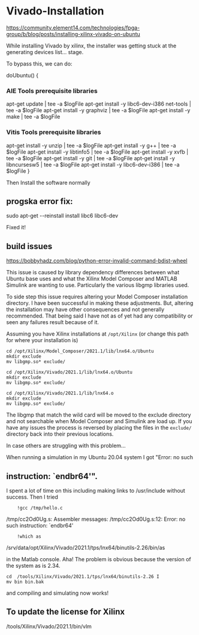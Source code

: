 # Vivado-Installation

https://community.element14.com/technologies/fpga-group/b/blog/posts/installing-xilinx-vivado-on-ubuntu

While installing Vivado by xilinx, the installer was getting stuck at the generating devices list... stage.

To bypass this, we can do:

doUbuntu()
{
### AIE Tools prerequisite libraries
   apt-get update | tee -a $logFile 
   apt-get install -y libc6-dev-i386 net-tools | tee -a $logFile 
   apt-get install -y graphviz | tee -a $logFile 
   apt-get install -y make | tee -a $logFile 
### Vitis Tools prerequisite libraries
   apt-get install -y unzip | tee -a $logFile
   apt-get install -y g++ | tee -a $logFile
   apt-get install -y libtinfo5 | tee -a $logFile
   apt-get install -y xvfb | tee -a $logFile
   apt-get install -y git | tee -a $logFile
   apt-get install -y libncursesw5 | tee -a $logFile
   apt-get install -y libc6-dev-i386 | tee -a $logFile
}

Then Install the software normally



## progska error fix:

sudo apt-get --reinstall install libc6 libc6-dev

Fixed it!


## build issues 

https://bobbyhadz.com/blog/python-error-invalid-command-bdist-wheel


This issue is caused by  library dependency differences between what Ubuntu 
base uses and what the Xilinx Model Composer and MATLAB Simulink are wanting to 
use. Particularly the various libgmp libraries used.

To side step this issue requires altering your Model Composer installation 
directory. I have been successful in making these adjustments. But, altering 
the installation may have other consequences and not generally recommended. 
That being said I have not as of yet had any compatibility or seen any failures 
result because of it.

Assuming you have Xilinx installations at `/opt/Xilinx` (or change this path 
for where your installation is)

```
cd /opt/Xilinx/Model_Composer/2021.1/lib/lnx64.o/Ubuntu
mkdir exclude
mv libgmp.so* exclude/

cd /opt/Xilinx/Vivado/2021.1/lib/lnx64.o/Ubuntu
mkdir exclude
mv libgmp.so* exclude/

cd /opt/Xilinx/Vivado/2021.1/lib/lnx64.o
mkdir exclude
mv libgmp.so* exclude/
```
The libgmp that match the wild card will be moved to the exclude directory and 
not searchable when Model Composer and Simulink are load up. If you have any 
issues the process is reversed by placing the files in the `exclude/` directory 
back into their previous locations.




In case others are struggling with this problem...


When running a simulation in my Ubuntu 20.04 system I got "Error: no such 
## instruction: `endbr64'".

I spent a lot of time on this including making links to /usr/include without 
success. Then I tried

        !gcc /tmp/hello.c

/tmp/cc2Od0Ug.s: Assembler messages:
/tmp/cc2Od0Ug.s:12: Error: no such instruction: `endbr64'

        !which as

/srv/data/opt/Xilinx/Vivado/2021.1/tps/lnx64/binutils-2.26/bin/as

in the Matlab console. Aha! The problem is obvious because the version of the 
system as is 2.34.

```
cd  /tools/Xilinx/Vivado/2021.1/tps/lnx64/binutils-2.26 I
mv bin bin.bak
```
and compiling and simulating now works!


## To update the license for Xilinx

/tools/Xilinx/Vivado/2021.1/bin/vlm
